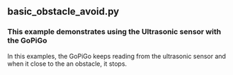 ## basic_obstacle_avoid.py
### This example demonstrates using the Ultrasonic sensor with the GoPiGo
In this examples, the GoPiGo keeps reading from the ultrasonic sensor and when it close to the an obstacle, it stops.